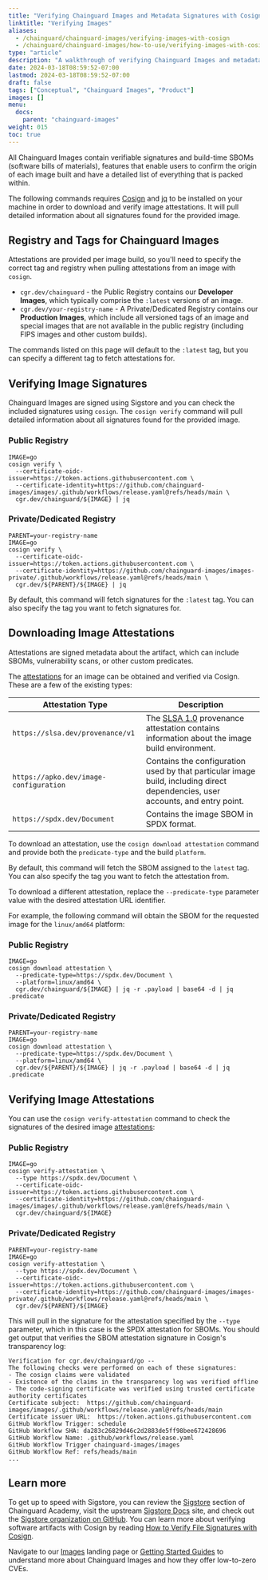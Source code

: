 ```yaml
---
title: "Verifying Chainguard Images and Metadata Signatures with Cosign"
linktitle: "Verifying Images"
aliases:
  - /chainguard/chainguard-images/verifying-images-with-cosign
  - /chainguard/chainguard-images/how-to-use/verifying-images-with-cosign
type: "article"
description: "A walkthrough of verifying Chainguard Images and metadata signatures with Cosign."
date: 2024-03-18T08:59:52-07:00
lastmod: 2024-03-18T08:59:52-07:00
draft: false
tags: ["Conceptual", "Chainguard Images", "Product"]
images: []
menu:
  docs:
    parent: "chainguard-images"
weight: 015
toc: true
---
```


All Chainguard Images contain verifiable signatures and build-time SBOMs (software bills of materials), features that enable users to confirm the origin of each image built and have a detailed list of everything that is packed within.

The following commands requires [Cosign](/open-source/sigstore/cosign/how-to-install-cosign/) and [jq](https://stedolan.github.io/jq/) to be installed on your machine in order to download and verify image attestations. It will pull detailed information about all signatures found for the provided image.

## Registry and Tags for Chainguard Images

Attestations are provided per image build, so you'll need to specify the correct tag and registry when pulling attestations from an image with `cosign`.

- `cgr.dev/chainguard` - the Public Registry contains our **Developer Images**, which typically comprise the `:latest` versions of an image.
- `cgr.dev/your-registry-name` - A Private/Dedicated Registry contains our **Production Images**, which include all versioned tags of an image and special images that are not available in the public registry (including FIPS images and other custom builds).

The commands listed on this page will default to the `:latest` tag, but you can specify a different tag to fetch attestations for.

## Verifying Image Signatures

Chainguard Images are signed using Sigstore and you can check the included signatures using `cosign`. The `cosign verify` command will pull detailed information about all signatures found for the provided image.

### Public Registry

```shell
IMAGE=go
cosign verify \
  --certificate-oidc-issuer=https://token.actions.githubusercontent.com \
  --certificate-identity=https://github.com/chainguard-images/images/.github/workflows/release.yaml@refs/heads/main \
  cgr.dev/chainguard/${IMAGE} | jq
```

### Private/Dedicated Registry

```shell
PARENT=your-registry-name
IMAGE=go
cosign verify \
  --certificate-oidc-issuer=https://token.actions.githubusercontent.com \
  --certificate-identity=https://github.com/chainguard-images/images-private/.github/workflows/release.yaml@refs/heads/main \
  cgr.dev/${PARENT}/${IMAGE} | jq
```

By default, this command will fetch signatures for the `:latest` tag. You can also specify the tag you want to fetch signatures for.

## Downloading Image Attestations

Attestations are signed metadata about the artifact, which can include SBOMs, vulnerability scans, or other custom predicates.

The [attestations](https://slsa.dev/attestation-model) for an image can be obtained and verified via Cosign. These are a few of the existing types:

| Attestation Type                       | Description                                                                                                                          |
| -------------------------------------- | ------------------------------------------------------------------------------------------------------------------------------------ |
| `https://slsa.dev/provenance/v1`       | The [SLSA 1.0](https://slsa.dev/spec/v1.0/provenance) provenance attestation contains information about the image build environment. |
| `https://apko.dev/image-configuration` | Contains the configuration used by that particular image build, including direct dependencies, user accounts, and entry point.       |
| `https://spdx.dev/Document`            | Contains the image SBOM in SPDX format.                                                                 |

To download an attestation, use the `cosign download attestation` command and provide both the `predicate-type` and the build `platform`.

By default, this command will fetch the SBOM assigned to the `latest` tag. You can also specify the tag you want to fetch the attestation from.

To download a different attestation, replace the `--predicate-type` parameter value with the desired attestation URL identifier.

For example, the following command will obtain the SBOM for the requested image for the `linux/amd64` platform:

### Public Registry

```shell
IMAGE=go
cosign download attestation \
  --predicate-type=https://spdx.dev/Document \
  --platform=linux/amd64 \
  cgr.dev/chainguard/${IMAGE} | jq -r .payload | base64 -d | jq .predicate
```

### Private/Dedicated Registry

```shell
PARENT=your-registry-name
IMAGE=go
cosign download attestation \
  --predicate-type=https://spdx.dev/Document \
  --platform=linux/amd64 \
  cgr.dev/${PARENT}/${IMAGE} | jq -r .payload | base64 -d | jq .predicate
```

## Verifying Image Attestations

You can use the `cosign verify-attestation` command to check the signatures of the desired image [attestations](https://slsa.dev/attestation-model):

### Public Registry

```shell
IMAGE=go
cosign verify-attestation \
  --type https://spdx.dev/Document \
  --certificate-oidc-issuer=https://token.actions.githubusercontent.com \
  --certificate-identity=https://github.com/chainguard-images/images/.github/workflows/release.yaml@refs/heads/main \
  cgr.dev/chainguard/${IMAGE}
```

### Private/Dedicated Registry

```shell
PARENT=your-registry-name
IMAGE=go
cosign verify-attestation \
  --type https://spdx.dev/Document \
  --certificate-oidc-issuer=https://token.actions.githubusercontent.com \
  --certificate-identity=https://github.com/chainguard-images/images-private/.github/workflows/release.yaml@refs/heads/main \
  cgr.dev/${PARENT}/${IMAGE}
```

This will pull in the signature for the attestation specified by the `--type` parameter, which in this case is the SPDX attestation for SBOMs. You should get output that verifies the SBOM attestation signature in Cosign's transparency log:

```shell
Verification for cgr.dev/chainguard/go --
The following checks were performed on each of these signatures:
- The cosign claims were validated
- Existence of the claims in the transparency log was verified offline
- The code-signing certificate was verified using trusted certificate authority certificates
Certificate subject:  https://github.com/chainguard-images/images/.github/workflows/release.yaml@refs/heads/main
Certificate issuer URL:  https://token.actions.githubusercontent.com
GitHub Workflow Trigger: schedule
GitHub Workflow SHA: da283c26829d46c2d2883de5ff98bee672428696
GitHub Workflow Name: .github/workflows/release.yaml
GitHub Workflow Trigger chainguard-images/images
GitHub Workflow Ref: refs/heads/main
...
```

## Learn more

To get up to speed with Sigstore, you can review the [Sigstore](/open-source/sigstore/) section of Chainguard Academy, visit the upstream [Sigstore Docs](https://docs.sigstore.dev/) site, and check out the [Sigstore organization on GitHub](https://github.com/sigstore). You can learn more about verifying software artifacts with Cosign by reading [How to Verify File Signatures with Cosign](/open-source/sigstore/cosign/how-to-verify-file-signatures-with-cosign/).

Navigate to our [Images](/chainguard/chainguard-images/) landing page or [Getting Started Guides](https://edu.chainguard.dev/chainguard/chainguard-images/getting-started/) to understand more about Chainguard Images and how they offer low-to-zero CVEs.
